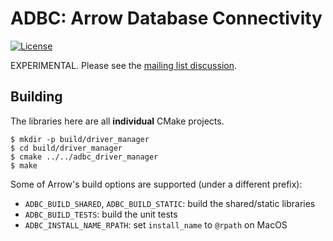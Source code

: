 <!---
  Licensed to the Apache Software Foundation (ASF) under one
  or more contributor license agreements.  See the NOTICE file
  distributed with this work for additional information
  regarding copyright ownership.  The ASF licenses this file
  to you under the Apache License, Version 2.0 (the
  "License"); you may not use this file except in compliance
  with the License.  You may obtain a copy of the License at

    http://www.apache.org/licenses/LICENSE-2.0

  Unless required by applicable law or agreed to in writing,
  software distributed under the License is distributed on an
  "AS IS" BASIS, WITHOUT WARRANTIES OR CONDITIONS OF ANY
  KIND, either express or implied.  See the License for the
  specific language governing permissions and limitations
  under the License.
-->

# ADBC: Arrow Database Connectivity

[![License](http://img.shields.io/:license-Apache%202-blue.svg)](https://github.com/apache/arrow-adbc/blob/master/LICENSE.txt)

EXPERIMENTAL. Please see the [mailing list discussion](https://lists.apache.org/thread/gnz1kz2rj3rb8rh8qz7l0mv8lvzq254w).

## Building

The libraries here are all **individual** CMake projects.

```shell
$ mkdir -p build/driver_manager
$ cd build/driver_manager
$ cmake ../../adbc_driver_manager
$ make
```

Some of Arrow's build options are supported (under a different prefix):

- `ADBC_BUILD_SHARED`, `ADBC_BUILD_STATIC`: build the shared/static libraries
- `ADBC_BUILD_TESTS`: build the unit tests
- `ADBC_INSTALL_NAME_RPATH`: set `install_name` to `@rpath` on MacOS
